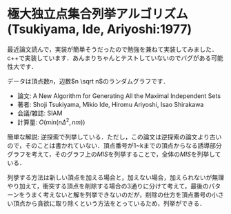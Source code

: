 # 極大独立点集合列挙アルゴリズム(Tsukiyama, Ide, Ariyoshi:1977)

最近論文読んで，実装が簡単そうだったので勉強を兼ねて実装してみました．c++で実装しています．あんまりちゃんとテストしていないのでバグがある可能性大です．

データは頂点数$n$，辺数$n \sqrt n$のランダムグラフです．

* 論文: A New Algorithm for Generating All the Maximal Independent Sets
* 著者: Shoji Tsukiyama, Mikio Ide, Hiromu Ariyoshi, Isao Shirakawa
* 会議/雑誌: SIAM
* 計算量: $O(min(n\Delta^2, nm))$

簡単な解説: 逆探索で列挙している．ただし，この論文は逆探索の論文より古いので，そのことは書かれていない．頂点番号が1~kまでの頂点からなる誘導部分グラフを考えて，そのグラフ上の$MIS$を列挙することで，全体の$MIS$を列挙している．

列挙する方法は新しい頂点を加える場合と，加えない場合，加えられないが無理やり加えて，衝突する頂点を削除する場合の3通りに分けて考えて，最後のパターンをうまく考えないと解を列挙できないのだが，削除の仕方を頂点番号の小さい頂点から貪欲に取り除くという方法をとっているため，列挙ができる．